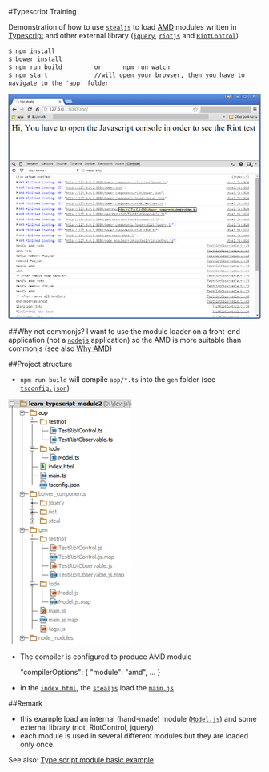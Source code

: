 #Typescript Training

Demonstration of how to use [`stealjs`](http://stealjs.com/) to load [AMD](https://github.com/amdjs/amdjs-api/wiki/AMD) modules written in [Typescript](http://www.typescriptlang.org/) and other external library ([`jquery`](https://jquery.com/), [`riotjs`](https://muut.com/riotjs) and [`RiotControl`](https://github.com/jimsparkman/RiotControl)) 

	$ npm install
	$ bower install
	$ npm run build         or      npm run watch  
	$ npm start             //will open your browser, then you have to navigate to the 'app' folder

![test result](/res/result.png)

##Why not commonjs?
I want to use the module loader on a front-end application (not a [`nodejs`](https://nodejs.org/) application) so the AMD is more suitable than commonjs (see also [Why AMD](http://requirejs.org/docs/whyamd.html))

##Project structure
* `npm run build` will compile `app/*.ts` into the `gen` folder (see [`tsconfig.json`](/app/tsconfig.json))

![project structure](/res/project_structure.PNG)

* The compiler is configured to produce AMD module

    "compilerOptions": {
        "module": "amd",
        ...
    }

* in the [`index.html`](/app/index.html), the [`stealjs`](http://stealjs.com/) load the [`main.js`](/app/main.ts)
  
##Remark
* this example load an internal (hand-made) module ([`Model.js`](/app/todo/Model.ts)) and some external library (riot, RiotControl, jquery) 
* each module is used in several different modules but they are loaded only once.
 
See also: [Type script module basic example](https://github.com/duongphuhiep/learn-typescript-module)
